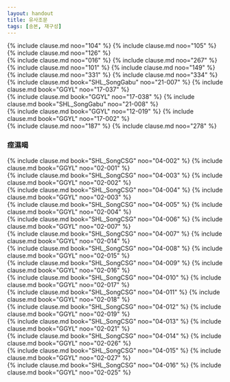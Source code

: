 ```yaml
---
layout: handout
title: 유사조문
tags: [송본, 재구성]
---
```


<div class="compare-set" markdown="1">
{% include clause.md noo="104" %}
{% include clause.md noo="105" %}
{% include clause.md noo="126" %}
</div>

<div class="compare-set" markdown="1">
{% include clause.md noo="016" %}
{% include clause.md noo="267" %}
</div>

<div class="compare-set" markdown="1">
{% include clause.md noo="101" %}
{% include clause.md noo="149" %}
</div>

<div class="compare-set" markdown="1">
{% include clause.md noo="331" %}
{% include clause.md noo="334" %}
</div>

<div class="compare-set" markdown="1">
{% include clause.md book="SHL_SongGabu" noo="21-007" %}
{% include clause.md book="GGYL" noo="17-037" %}
</div>

<div class="compare-set" markdown="1">
{% include clause.md book="GGYL" noo="17-038" %}
{% include clause.md book="SHL_SongGabu" noo="21-008" %}
</div>

<div class="compare-set" markdown="1">
{% include clause.md book="GGYL" noo="12-019" %}
{% include clause.md book="GGYL" noo="17-002" %}
</div>

<div class="compare-set" markdown="1">
{% include clause.md noo="187" %}
{% include clause.md noo="278" %}
</div>



### 痓濕暍

<div class="compare-set" markdown="1">
{% include clause.md book="SHL_SongCSG" noo="04-002" %}
{% include clause.md book="GGYL" noo="02-001" %}
</div>

<div class="compare-set" markdown="1">
{% include clause.md book="SHL_SongCSG" noo="04-003" %}
{% include clause.md book="GGYL" noo="02-002" %}
</div>

<div class="compare-set" markdown="1">
{% include clause.md book="SHL_SongCSG" noo="04-004" %}
{% include clause.md book="GGYL" noo="02-003" %}
</div>

<div class="compare-set" markdown="1">
{% include clause.md book="SHL_SongCSG" noo="04-005" %}
{% include clause.md book="GGYL" noo="02-004" %}
</div>

<div class="compare-set" markdown="1">
{% include clause.md book="SHL_SongCSG" noo="04-006" %}
{% include clause.md book="GGYL" noo="02-007" %}
</div>

<div class="compare-set" markdown="1">
{% include clause.md book="SHL_SongCSG" noo="04-007" %}
{% include clause.md book="GGYL" noo="02-014" %}
</div>

<div class="compare-set" markdown="1">
{% include clause.md book="SHL_SongCSG" noo="04-008" %}
{% include clause.md book="GGYL" noo="02-015" %}
</div>

<div class="compare-set" markdown="1">
{% include clause.md book="SHL_SongCSG" noo="04-009" %}
{% include clause.md book="GGYL" noo="02-016" %}
</div>

<div class="compare-set" markdown="1">
{% include clause.md book="SHL_SongCSG" noo="04-010" %}
{% include clause.md book="GGYL" noo="02-017" %}
</div>

<div class="compare-set" markdown="1">
{% include clause.md book="SHL_SongCSG" noo="04-011" %}
{% include clause.md book="GGYL" noo="02-018" %}
</div>

<div class="compare-set" markdown="1">
{% include clause.md book="SHL_SongCSG" noo="04-012" %}
{% include clause.md book="GGYL" noo="02-019" %}
</div>

<div class="compare-set" markdown="1">
{% include clause.md book="SHL_SongCSG" noo="04-013" %}
{% include clause.md book="GGYL" noo="02-021" %}
</div>

<div class="compare-set" markdown="1">
{% include clause.md book="SHL_SongCSG" noo="04-014" %}
{% include clause.md book="GGYL" noo="02-026" %}
</div>

<div class="compare-set" markdown="1">
{% include clause.md book="SHL_SongCSG" noo="04-015" %}
{% include clause.md book="GGYL" noo="02-027" %}
</div>

<div class="compare-set" markdown="1">
{% include clause.md book="SHL_SongCSG" noo="04-016" %}
{% include clause.md book="GGYL" noo="02-025" %}
</div>
